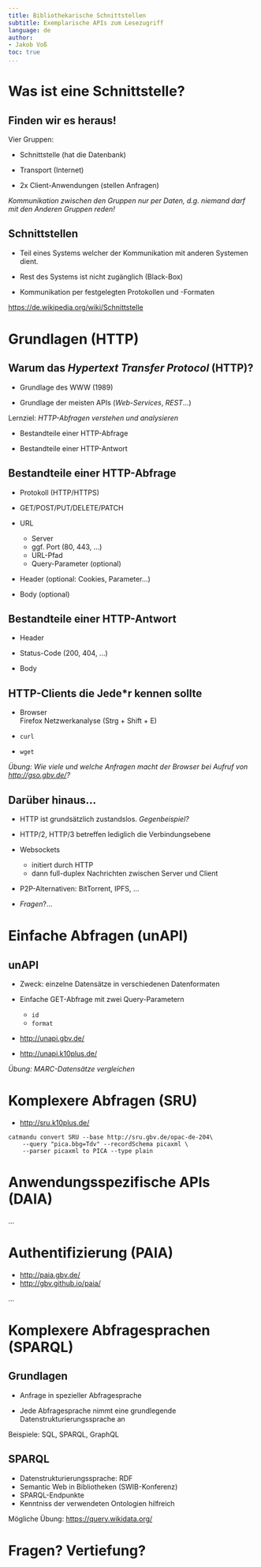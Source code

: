 ```yaml
---
title: Bibliothekarische Schnittstellen
subtitle: Exemplarische APIs zum Lesezugriff
language: de
author:
- Jakob Voß
toc: true
...
```


# Was ist eine Schnittstelle?

## Finden wir es heraus!

Vier Gruppen:

* Schnittstelle (hat die Datenbank)

* Transport (Internet)

* 2x Client-Anwendungen (stellen Anfragen)

*Kommunikation zwischen den Gruppen nur per Daten, d.g. niemand darf mit den Anderen Gruppen reden!*

## Schnittstellen

* Teil eines Systems welcher der Kommunikation mit anderen Systemen dient.

* Rest des Systems ist nicht zugänglich (Black-Box)

* Kommunikation per festgelegten Protokollen und -Formaten

<https://de.wikipedia.org/wiki/Schnittstelle>

# Grundlagen (HTTP)

## Warum das _Hypertext Transfer Protocol_ (HTTP)?

* Grundlage des WWW (1989)

* Grundlage der meisten APIs (_Web-Services_, _REST_...)

Lernziel: _HTTP-Abfragen verstehen und analysieren_

* Bestandteile einer HTTP-Abfrage

* Bestandteile einer HTTP-Antwort

## Bestandteile einer HTTP-Abfrage

* Protokoll (HTTP/HTTPS)

* GET/POST/PUT/DELETE/PATCH

* URL
    * Server 
    * ggf. Port (80, 443, ...)
    * URL-Pfad
    * Query-Parameter (optional)

* Header (optional: Cookies, Parameter...)

* Body (optional)

## Bestandteile einer HTTP-Antwort

* Header

* Status-Code (200, 404, ...)

* Body

## HTTP-Clients die Jede*r kennen sollte

* Browser\
  Firefox Netzwerkanalyse (Strg + Shift + E)

* `curl`

* `wget`

_Übung: Wie viele und welche Anfragen macht der Browser bei Aufruf von <http://gso.gbv.de/>?_

## Darüber hinaus...

* HTTP ist grundsätzlich zustandslos. _Gegenbeispiel?_  <!-- FTP -->

* HTTP/2, HTTP/3 betreffen lediglich die Verbindungsebene

* Websockets

    * initiert durch HTTP
    * dann full-duplex Nachrichten zwischen Server und Client

* P2P-Alternativen: BitTorrent, IPFS, ...

* _Fragen_?...


# Einfache Abfragen (unAPI)

## unAPI

* Zweck: einzelne Datensätze in verschiedenen Datenformaten

* Einfache GET-Abfrage mit zwei Query-Parametern
    * `id`
    * `format`

* <http://unapi.gbv.de/>
* <http://unapi.k10plus.de/>

_Übung: MARC-Datensätze vergleichen_

# Komplexere Abfragen (SRU)

* <http://sru.k10plus.de/>

~~~
catmandu convert SRU --base http://sru.gbv.de/opac-de-204\
    --query "pica.bbg=Tdv" --recordSchema picaxml \
    --parser picaxml to PICA --type plain
~~~

# Anwendungsspezifische APIs (DAIA)

...

# Authentifizierung (PAIA)

* <http://paia.gbv.de/>
* <http://gbv.github.io/paia/>

...

# Komplexere Abfragesprachen (SPARQL)

## Grundlagen

* Anfrage in spezieller Abfragesprache

* Jede Abfragesprache nimmt eine grundlegende 
  Datenstrukturierungssprache an

Beispiele: SQL, SPARQL, GraphQL

## SPARQL

* Datenstrukturierungssprache: RDF
* Semantic Web in Bibliotheken (SWIB-Konferenz)
* SPARQL-Endpunkte 
* Kenntniss der verwendeten Ontologien hilfreich

Mögliche Übung: https://query.wikidata.org/

# Fragen? Vertiefung?

